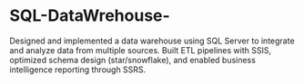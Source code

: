 # SQL-DataWrehouse-
Designed and implemented a data warehouse using SQL Server to integrate and analyze data from multiple sources. Built ETL pipelines with SSIS, optimized schema design (star/snowflake), and enabled business intelligence reporting through SSRS.
